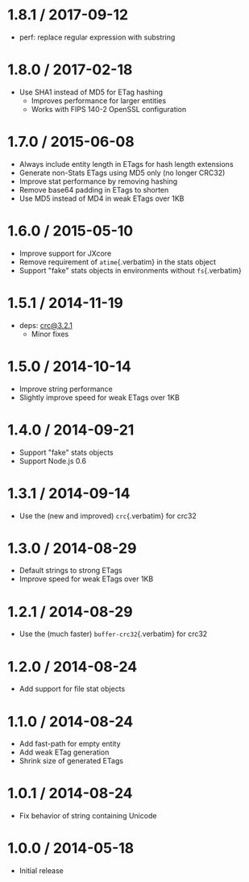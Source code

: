 # 1.8.1 / 2017-09-12

- perf: replace regular expression with substring

# 1.8.0 / 2017-02-18

- Use SHA1 instead of MD5 for ETag hashing
  - Improves performance for larger entities
  - Works with FIPS 140-2 OpenSSL configuration

# 1.7.0 / 2015-06-08

- Always include entity length in ETags for hash length extensions
- Generate non-Stats ETags using MD5 only (no longer CRC32)
- Improve stat performance by removing hashing
- Remove base64 padding in ETags to shorten
- Use MD5 instead of MD4 in weak ETags over 1KB

# 1.6.0 / 2015-05-10

- Improve support for JXcore
- Remove requirement of `atime`{.verbatim} in the stats object
- Support \"fake\" stats objects in environments without `fs`{.verbatim}

# 1.5.1 / 2014-11-19

- deps: crc@3.2.1
  - Minor fixes

# 1.5.0 / 2014-10-14

- Improve string performance
- Slightly improve speed for weak ETags over 1KB

# 1.4.0 / 2014-09-21

- Support \"fake\" stats objects
- Support Node.js 0.6

# 1.3.1 / 2014-09-14

- Use the (new and improved) `crc`{.verbatim} for crc32

# 1.3.0 / 2014-08-29

- Default strings to strong ETags
- Improve speed for weak ETags over 1KB

# 1.2.1 / 2014-08-29

- Use the (much faster) `buffer-crc32`{.verbatim} for crc32

# 1.2.0 / 2014-08-24

- Add support for file stat objects

# 1.1.0 / 2014-08-24

- Add fast-path for empty entity
- Add weak ETag generation
- Shrink size of generated ETags

# 1.0.1 / 2014-08-24

- Fix behavior of string containing Unicode

# 1.0.0 / 2014-05-18

- Initial release

